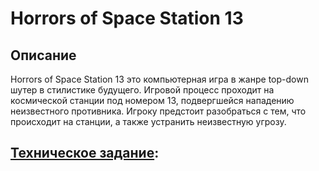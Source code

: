 # Horrors of Space Station 13
## Описание 
Horrors of Space Station 13 это компьютерная игра в жанре top-down шутер в стилистике будущего.
Игровой процесс проходит на космической станции под номером 13, подвергшейся нападению неизвестного противника. Игроку предстоит разобраться с тем, что происходит на станции, а также устранить неизвестную угрозу.
## [Техническое задание](https://github.com/svedete1/horrors-of-space-station-13/blob/dev/TECHNICAL%20SPECIFICATION.md):

